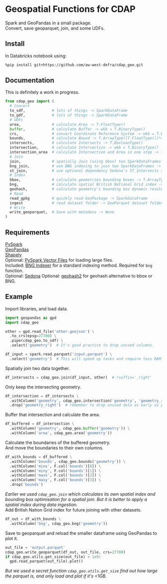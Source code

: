 # Geospatial Functions for CDAP
Spark and GeoPandas in a small package.  
Convert, save geoparquet, join, and some UDFs.  


## Install
In Databricks notebook using:
```sh
%pip install git+https://github.com/aw-west-defra/cdap_geo.git
```


## Documentation
This is definitely a work in progress.
```py
from cdap_geo import (
  # Convert
  to_sdf,            # lots of things -> SparkDataFrame
  to_gdf,            # lots of things -> SparkDataFrame
  # UDFs
  area,              # calculate Area -> T.FloatType()
  buffer,            # calculate Buffer -> wkb = T.BinaryType()
  crs,               # convert Coordinate Reference System -> wkb = T.BinaryType()
  bounds,            # calculate Bound -> T.ArrayType([T.FloatType()]*4)
  intersects,        # calculate Intersects -> T.BooleanType()
  intersection,      # calculate Intersection -> wkb = T.BinaryType()
  intersection_area  # calculate Intersection and Area in one step -> T.FloatType()
  # Join
  join,              # spatially Join (using bbox) two SparkDataFrames -> SparkDataFrame
  bng_join,          # use BNG indexing to join two SparkDataFrames -> SparkDataFrame
  st_join,           # use optional dependency Sedona's ST_Intersects to join two SparkDataFrames -> SparkDataFrame
  # Index
  bbox,              # calculate geometries bounding boxes -> T.ArrayType(T.FloatType())
  bng,               # calculate spatial British National Grid index -> T.ArrayType(T.StringType())
  geohash,           # calculate geometry's bounding box dynamic resolution geohash -> GeoDataFrame
  # Read
  read_gpkg          # quickly read GeoPackage -> SparkDataFrame
  ingest             # read dataset folder -> GeoParquet dataset folder with BNG and CRS
  # Write
  write_geoparquet,  # Save with metadata -> None
)
```


## Requirements
[PySpark](https://spark.apache.org/docs/3.1.1/api/python/reference/)  
[GeoPandas](https://geopandas.org/en/stable/docs/reference.html)  
[Shapely](https://shapely.readthedocs.io/en/latest/manual.html)  
Optional:  [PySpark Vector Files](https://github.com/Defra-Data-Science-Centre-of-Excellence/pyspark-vector-files) for loading large files.  
Included:  [BNG Indexer](https://github.com/Defra-Data-Science-Centre-of-Excellence/bng-indexer) for a standard indexing method.  Required for `bng` function.  
Optional:  [Sedona]()
Optional:  [geohash2]() for geohash alternative to bbox or BNG.


## Example
Import libraries, and load data.
```py
import geopandas as gpd
import cdap_geo

other = gpd.read_file('other.geojson') \
  .to_crs(epsg=27700) \
  .pipe(cdap_geo.to_sdf) \
  .select('geometry')  # It's good practice to drop unused columns.

df_input = spark.read.parquet('input.parquet') \
  .select('geometry')  # This will speed up tasks and require less RAM.
```
Spatially join two data together.
```py
df_intersects = cdap_geo.join(df_input, other)  # rsuffix='_right'
```
Only keep the intersecting geometry.
```py
df_intersection = df_intersects \
  .withColumn('geometry', cdap_geo.intersection('geometry', 'geometry_right')) \
  .drop('geometry_right')  # remember to drop unused data as early as possible.
```
Buffer that intersection and calculate the area.
```py
df_buffered = df_intersection \
  .withColumn('geometry', cdap_geo.buffer('geometry')) \
  .withColumn('area', cdap_geo.area('geometry'))
```
Calculate the boundaries of the buffered geometry.  
And move the boundaries to their own columns.
```py
df_with_bounds = df_buffered \
  .withColumn('bounds', cdap_geo.bounds('geometry')) \
  .withColumn('minx', F.col('bounds')[0]) \
  .withColumn('miny', F.col('bounds')[1]) \
  .withColumn('maxx', F.col('bounds')[2]) \
  .withColumn('maxy', F.col('bounds')[3]) \
  .drop('bounds')
```
*Earlier we used `cdap_geo.join` which calculates its own spatial index and bounding box optimisation for a spatial join.  But it is better to apply a spatial index during data ingestion.*  
Add British Nation Grid index for future joining with other datasets.
```py
df_out = df_with_bounds \
  .withColumn('bng', cdap_geo.bng('geometry'))
```
Save to geoparquet and reload the smaller dataframe using GeoPandas to plot it.  
```py
out_file = 'output.parquet'
cdap_geo.write_geoparquet(df_out, out_file, crs=27700)
if cdap_geo.utils.get_size(out_file) < 1e9:
  gpd.read_parquet(out_file).plot()
```
*But we used a secret function `cdap_geo.utils.get_size` find out how large the parquet is, and only load and plot if it's <1GB.*
